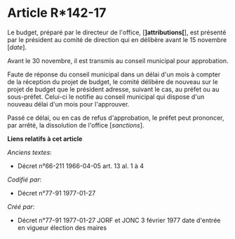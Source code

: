 # Article R*142-17

Le budget, préparé par le directeur de l'office, [**]attributions[**], est présenté par le président au comité de direction
qui en délibère avant le 15 novembre [*date*]. 

Avant le 30 novembre, il est transmis au conseil municipal pour approbation. 

Faute de réponse du conseil municipal dans un délai d'un mois à compter de la réception du projet de budget, le comité
délibère de nouveau sur le projet de budget que le président adresse, suivant le cas, au préfet ou au sous-préfet. Celui-ci
le notifie au conseil municipal qui dispose d'un nouveau délai d'un mois pour l'approuver. 

Passé ce délai, ou en cas de refus d'approbation, le préfet peut prononcer, par arrêté, la dissolution de l'office
[*sanctions*].

**Liens relatifs à cet article**

_Anciens textes_:

  - Décret n°66-211 1966-04-05 art. 13 al. 1 à 4

_Codifié par_:

  - Décret n°77-91 1977-01-27

_Créé par_:

  - Décret n°77-91 1977-01-27 JORF et JONC 3 février 1977 date d'entrée en vigueur élection des maires
